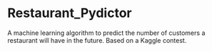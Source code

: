 # Restaurant_Pydictor
A machine learning algorithm to predict the number of customers a restaurant will have in the future. Based on a Kaggle contest.

